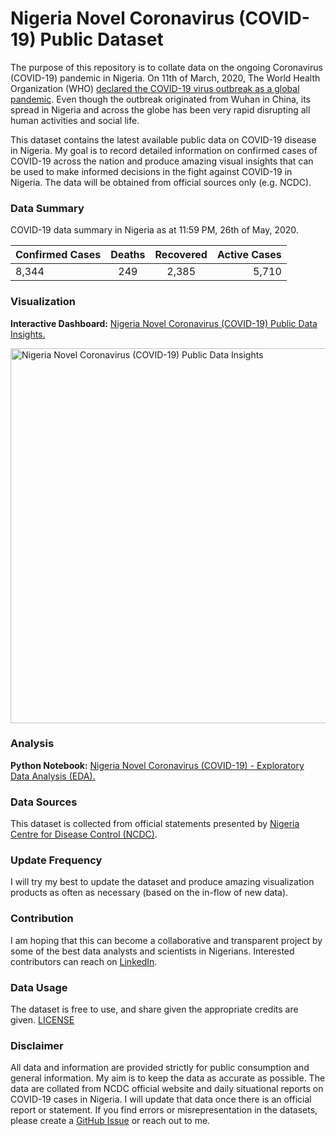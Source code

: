 # Nigeria Novel Coronavirus (COVID-19) Public Dataset

The purpose of this repository is to collate data on the ongoing Coronavirus (COVID-19) pandemic in Nigeria. On 11th of March, 2020, The World Health Organization (WHO) [declared the COVID-19 virus outbreak as a global pandemic](https://www.who.int/dg/speeches/detail/who-director-general-s-opening-remarks-at-the-media-briefing-on-covid-19---11-march-2020). Even though the outbreak originated from Wuhan in China, its spread in Nigeria and across the globe has been very rapid disrupting all human activities and social life. 

This dataset contains the latest available public data on COVID-19 disease in Nigeria. My goal is to record detailed information on confirmed cases of COVID-19 across the nation and produce amazing visual insights that can be used to make informed decisions in the fight against COVID-19 in Nigeria. The data will be obtained from official sources only (e.g. NCDC).

### Data Summary
COVID-19 data summary in Nigeria as at 11:59 PM, 26th of May, 2020.

| Confirmed Cases  | Deaths  | Recovered  | Active Cases  |
|:-----------------|:-------:|:----------:| -------------:|
| 8,344            | 249     | 2,385      | 5,710         |

### Visualization
**Interactive Dashboard:** [Nigeria Novel Coronavirus (COVID-19) Public Data Insights.](http://arcg.is/0z0KSu)

<img width="600" alt="Nigeria Novel Coronavirus (COVID-19) Public Data Insights" src="https://raw.githubusercontent.com/Kamparia/nigeria-covid19-data/master/images/operations-dashboard-sc-1.png">

### Analysis
**Python Notebook:** [Nigeria Novel Coronavirus (COVID-19) - Exploratory Data Analysis (EDA).](https://colab.research.google.com/drive/1ksePcNERfJgT9PxrCAYXLq_6zJ1qwemQ)

### Data Sources
This dataset is collected from official statements presented by [Nigeria Centre for Disease Control (NCDC)](http:covid19.ncdc.gov.ng).

### Update Frequency
I will try my best to update the dataset and produce amazing visualization products as often as necessary (based on the in-flow of new data).

### Contribution
I am hoping that this can become a collaborative and transparent project by some of the best data analysts and scientists in Nigerians. Interested contributors can reach on [LinkedIn](https://www.linkedin.com/in/kamparia/).

### Data Usage
The dataset is free to use, and share given the appropriate credits are given. [LICENSE](https://github.com/Kamparia/nigeria-covid19-data/blob/master/LICENSE)

### Disclaimer
All data and information are provided strictly for public consumption and general information. My aim is to keep the data as accurate as possible. The data are collated from NCDC official website and daily situational reports on COVID-19 cases in Nigeria. I will update that data once there is an official report or statement. If you find errors or misrepresentation in the datasets, please create a [GitHub Issue](https://github.com/Kamparia/nigeria-covid19-data/issues/new/choose) or reach out to me.